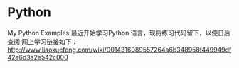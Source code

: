 # Python
My Python Examples
最近开始学习Python 语言，现将练习代码留下，以便日后查阅
网上学习链接如下：
http://www.liaoxuefeng.com/wiki/0014316089557264a6b348958f449949df42a6d3a2e542c000
